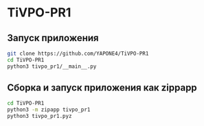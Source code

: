 # TiVPO-PR1

## Запуск приложения

```bash
git clone https://github.com/YAPONE4/TiVPO-PR1
cd TiVPO-PR1
python3 tivpo_pr1/__main__.py
```

## Сборка и запуск приложения как zippapp

```bash
cd TiVPO-PR1
python3 -m zipapp tivpo_pr1
python3 tivpo_pr1.pyz
```